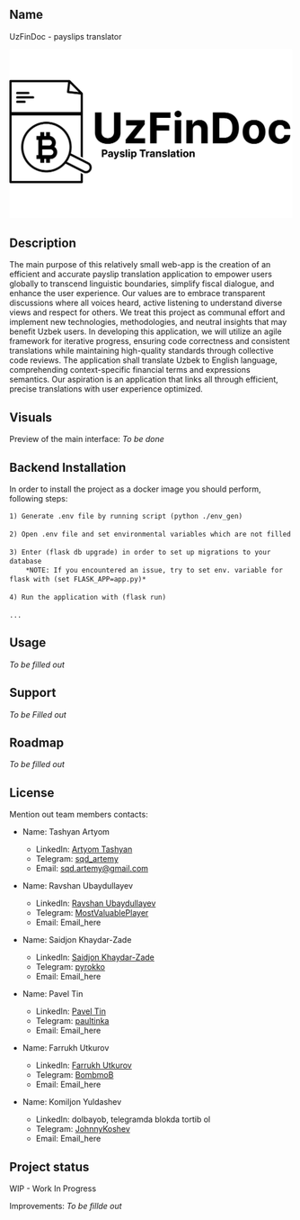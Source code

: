 ## Name
UzFinDoc - payslips translator

![logo.png](backend/media/logo.png)


## Description
The main purpose of this relatively small web-app is the creation of an efficient and accurate payslip translation application to empower users
 globally to transcend linguistic boundaries, simplify fiscal dialogue, and enhance the user experience. Our values
 are to embrace transparent discussions where all voices heard, active listening to understand diverse views and
 respect for others. We treat this project as communal effort and implement new technologies, methodologies, and
 neutral insights that may benefit Uzbek users. In developing this application, we will utilize an agile framework
 for iterative progress, ensuring code correctness and consistent translations while maintaining high-quality standards 
 through collective code reviews. The application shall translate Uzbek to English language, comprehending
 context-specific financial terms and expressions semantics. Our aspiration is an application that links all through
 efficient, precise translations with user experience optimized.

## Visuals
Preview of the main interface:
 *To be done*

## Backend Installation

In order to install the project as a docker image you should perform, following steps:
    
    1) Generate .env file by running script (python ./env_gen)

    2) Open .env file and set environmental variables which are not filled

    3) Enter (flask db upgrade) in order to set up migrations to your database
        *NOTE: If you encountered an issue, try to set env. variable for flask with (set FLASK_APP=app.py)*

    4) Run the application with (flask run)

    ...

## Usage
 *To be filled out*


## Support
  *To be Filled out*

## Roadmap
  *To be filled out*

## License
Mention out team members contacts:

- Name: Tashyan Artyom
  - LinkedIn: [Artyom Tashyan](https://www.linkedin.com/in/artyom-tashyan-aa4782230)
  - Telegram: [sqd_artemy](https://t.me/sqd_artemy)
  - Email: sqd.artemy@gmail.com

- Name: Ravshan Ubaydullayev
  - LinkedIn: [Ravshan Ubaydullayev](LinkedIn_URL_here)
  - Telegram: [MostValuablePlayer](https://t.me/MostValuablePlayer)
  - Email: Email_here

- Name: Saidjon Khaydar-Zade
  - LinkedIn: [Saidjon Khaydar-Zade](LinkedIn_URL_here)
  - Telegram: [pyrokko](https://t.me/pyrokko)
  - Email: Email_here

- Name: Pavel Tin
  - LinkedIn: [Pavel Tin](LinkedIn_URL_here)
  - Telegram: [paultinka](https://t.me/paultinka)
  - Email: Email_here

- Name: Farrukh Utkurov
  - LinkedIn: [Farrukh Utkurov](LinkedIn_URL_here)
  - Telegram: [BombmoB](https://t.me/BombmoB)
  - Email: Email_here

- Name: Komiljon Yuldashev
  - LinkedIn: dolbayob, telegramda blokda tortib ol
  - Telegram: [JohnnyKoshev](https://t.me/JohnnyKoshev)
  - Email: Email_here
## Project status
WIP - Work In Progress

Improvements:
*To be fillde out*
